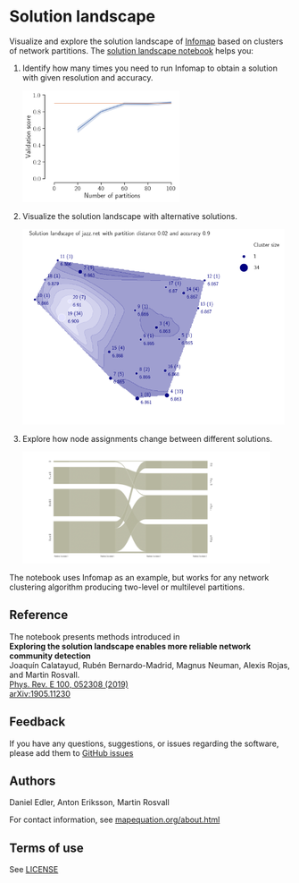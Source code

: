 Solution landscape
==================

Visualize and explore the solution landscape of [Infomap](https://github.com/mapequation/infomap) based on clusters of network partitions. The [solution landscape notebook](solution-landscape.ipynb) helps you:

1. Identify how many times you need to run Infomap to obtain a solution with given resolution and accuracy.

    <img height="200" alt="Validation score" src="images/validation_score.png">
    
2. Visualize the solution landscape with alternative solutions.

    <img height="350" alt="Solution landscape" src="images/solution_landscape.png">
    
3. Explore how node assignments change between different solutions.

    <img height="200" alt="Alluvial diagram" src="images/alluvial_diagram.png"> 
    
The notebook uses Infomap as an example, but works for any network clustering algorithm producing two-level or multilevel partitions. 

Reference
--------

The notebook presents methods introduced in
<br>
**Exploring the solution landscape enables more reliable network community detection**
<br>
Joaquín Calatayud, Rubén Bernardo-Madrid, Magnus Neuman, Alexis Rojas, and Martin Rosvall.
<br>
[Phys. Rev. E 100, 052308 (2019)](https://doi.org/10.1103/PhysRevE.100.052308)
<br>
[arXiv:1905.11230](https://arxiv.org/abs/1905.11230) 

Feedback
--------

If you have any questions, suggestions, or issues regarding the software,
please add them to [GitHub issues](https://github.com/mapequation/solution-landscape/issues)

Authors
-------

Daniel Edler, Anton Eriksson, Martin Rosvall

For contact information, see [mapequation.org/about.html](https://www.mapequation.org/about.html)

Terms of use
------------

See [LICENSE](LICENSE)
